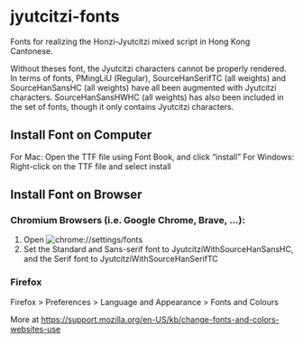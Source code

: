 # jyutcitzi-fonts
Fonts for realizing the Honzi-Jyutcitzi mixed script in Hong Kong Cantonese.

Without theses font, the Jyutcitzi characters cannot be properly rendered. In terms of fonts, PMingLiU (Regular), SourceHanSerifTC (all weights) and SourceHanSansHC (all weights) have all been augmented with Jyutcitzi characters. SourceHanSansHWHC (all weights) has also been included in the set of fonts, though it only contains Jyutcitzi characters.

## Install Font on Computer
For Mac: Open the TTF file using Font Book, and click “install”
For Windows: Right-click on the TTF file and select install

## Install Font on Browser
### Chromium Browsers (i.e. Google Chrome, Brave, ...):
1. Open ![chrome://settings/fonts](chrome://settings/fonts)
3. Set the Standard and Sans-serif font to JyutcitziWithSourceHanSansHC, and the Serif font to JyutcitziWithSourceHanSerifTC

### Firefox
Firefox > Preferences > Language and Appearance > Fonts and Colours

More at https://support.mozilla.org/en-US/kb/change-fonts-and-colors-websites-use
